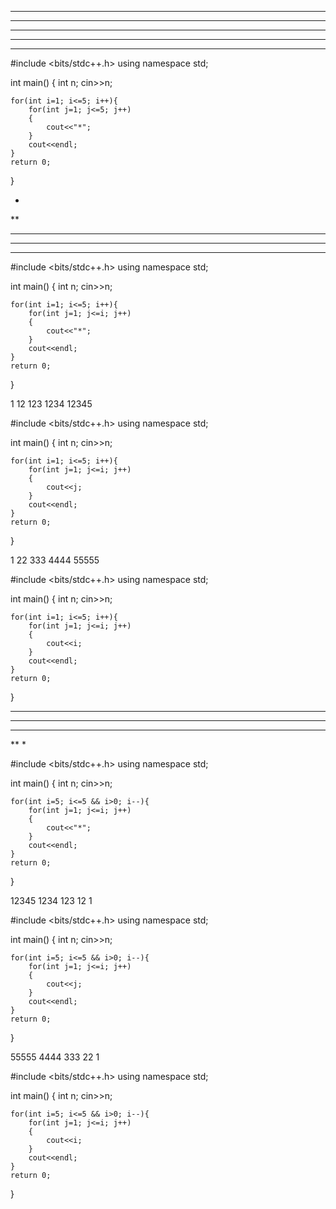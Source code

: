 
*****
*****
*****
*****
*****

#include <bits/stdc++.h>
using namespace std;

int main() {
	int n;
	cin>>n;
	
	for(int i=1; i<=5; i++){
		for(int j=1; j<=5; j++)
		{
			cout<<"*";
		}
		cout<<endl;
	}
	return 0;
}

*
**
***
****
*****


#include <bits/stdc++.h>
using namespace std;

int main() {
	int n;
	cin>>n;
	
	for(int i=1; i<=5; i++){
		for(int j=1; j<=i; j++)
		{
			cout<<"*";
		}
		cout<<endl;
	}
	return 0;
}

1
12
123
1234
12345

#include <bits/stdc++.h>
using namespace std;

int main() {
	int n;
	cin>>n;
	
	for(int i=1; i<=5; i++){
		for(int j=1; j<=i; j++)
		{
			cout<<j;
		}
		cout<<endl;
	}
	return 0;
}

1
22
333
4444
55555

#include <bits/stdc++.h>
using namespace std;

int main() {
	int n;
	cin>>n;
	
	for(int i=1; i<=5; i++){
		for(int j=1; j<=i; j++)
		{
			cout<<i;
		}
		cout<<endl;
	}
	return 0;
}

*****
****
***
**
*


#include <bits/stdc++.h>
using namespace std;

int main() {
	int n;
	cin>>n;
	
	for(int i=5; i<=5 && i>0; i--){
		for(int j=1; j<=i; j++)
		{
			cout<<"*";
		}
		cout<<endl;
	}
	return 0;
}



12345
1234
123
12
1

#include <bits/stdc++.h>
using namespace std;

int main() {
	int n;
	cin>>n;
	
	for(int i=5; i<=5 && i>0; i--){
		for(int j=1; j<=i; j++)
		{
			cout<<j;
		}
		cout<<endl;
	}
	return 0;
}


55555
4444
333
22
1


#include <bits/stdc++.h>
using namespace std;

int main() {
	int n;
	cin>>n;
	
	for(int i=5; i<=5 && i>0; i--){
		for(int j=1; j<=i; j++)
		{
			cout<<i;
		}
		cout<<endl;
	}
	return 0;
}


     